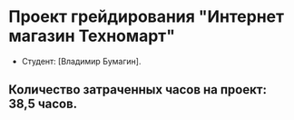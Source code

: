# Проект грейдирования "Интернет магазин Техномарт"

- Студент: [Владимир Бумагин].

## Количество затраченных часов на проект: 38,5 часов.
